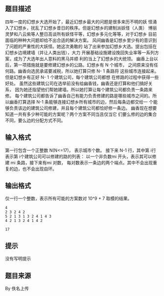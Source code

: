 


## 题目描述
四年一度的幻想乡大选开始了，最近幻想乡最大的问题是很多来历不明的妖
怪涌入了幻想乡，扰乱了幻想乡昔日的秩序。但是幻想乡的建制派妖怪（人类）
博丽灵梦和八云紫等人整日高谈所有妖怪平等，幻想乡多元化等等，对于幻想乡
目前面临的种种大问题却给不出合适的解决方案。
风间幽香是幻想乡里少有的意识到了问题的严重性的大妖怪。她这次勇敢的
站了出来参加幻想乡大选。提出包括在幻想乡边境建墙（并让人类出钱），大力
开展基础设施建设挽回失业率等一系列方案，成为了大选年出人意料的黑马并顺
利的当上了幻想乡的大统领。
幽香上台以后，第一项措施就是要修建幻想乡的公路。幻想乡有 N 个城市，
之间原来没有任何路。幽香向选民承诺要减税，所以她打算只修 N- 1 条路将
这些城市连接起来。但是幻想乡有正好 N- 1 个建筑公司，每个建筑公司都想
在修路的过程中获得一些好处。
虽然这些建筑公司在选举前没有给幽香钱，幽香还是打算和他们搞好关系，
因为她还指望他们帮她建墙。所以她打算让每个建筑公司都负责一条路来修。
每个建筑公司都告诉了幽香自己有能力负责修建的路是哪些城市之间的。所
以幽香打算选择 N-1 条能够连接幻想乡所有城市的边，然后每条边都交给一
个能够负责该边的建筑公司修建，并且每个建筑公司都恰好修一条边。
幽香现在想要知道一共有多少种可能的方案呢？两个方案不同当且仅当它
们要么修的边的集合不同，要么边的分配方式不同。
## 输入格式
第一行包含一个正整数 N(N<=17)， 表示城市个数。
接下来 N-1 行，其中第 i行表示第 i个建筑公司可以修建的路的列表：
以一个非负数mi 开头，表示其可以修建 mi 条路，接下来有mi 对数，
每对数表示一条边的两个端点。其中不会出现重复的边，也不会出现自环。
## 输出格式
仅一行一个整数，表示所有可能的方案数对 10^9 + 7 取模的结果。

```input1
4
2 3 2 4 2
5 2 1 3 1 3 2 4 1 4 3
4 2 1 3 2 4 1 4 2

```
```output1
17
```

## 提示
没有写明提示
## 题目来源
By 佚名上传


